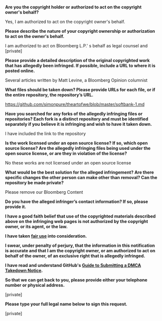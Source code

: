 **Are you the copyright holder or authorized to act on the copyright owner's behalf?**

Yes, I am authorized to act on the copyright owner's behalf.

**Please describe the nature of your copyright ownership or authorization to act on the owner's behalf.**

I am authorized to act on Bloomberg L.P.' s behalf as legal counsel and [private]

**Please provide a detailed description of the original copyrighted work that has allegedly been infringed. If possible, include a URL to where it is posted online.**

Several articles written by Matt Levine, a Bloomberg Opinion columnist

**What files should be taken down? Please provide URLs for each file, or if the entire repository, the repository’s URL.**

https://github.com/simonpure/theartofwe/blob/master/softbank-1.md

**Have you searched for any forks of the allegedly infringing files or repositories? Each fork is a distinct repository and must be identified separately if you believe it is infringing and wish to have it taken down.**

I have included the link to the repository

**Is the work licensed under an open source license? If so, which open source license? Are the allegedly infringing files being used under the open source license, or are they in violation of the license?**

No these works are not licensed under an open source license

**What would be the best solution for the alleged infringement? Are there specific changes the other person can make other than removal? Can the repository be made private?**

Please remove our Bloomberg Content

**Do you have the alleged infringer’s contact information? If so, please provide it.**

**I have a good faith belief that use of the copyrighted materials described above on the infringing web pages is not authorized by the copyright owner, or its agent, or the law.**

**I have taken <a href="https://www.lumendatabase.org/topics/22">fair use</a> into consideration.**

**I swear, under penalty of perjury, that the information in this notification is accurate and that I am the copyright owner, or am authorized to act on behalf of the owner, of an exclusive right that is allegedly infringed.**

**I have read and understand GitHub's <a href="https://help.github.com/articles/guide-to-submitting-a-dmca-takedown-notice/">Guide to Submitting a DMCA Takedown Notice</a>.**

**So that we can get back to you, please provide either your telephone number or physical address.**

[private]

**Please type your full legal name below to sign this request.**

[private]
